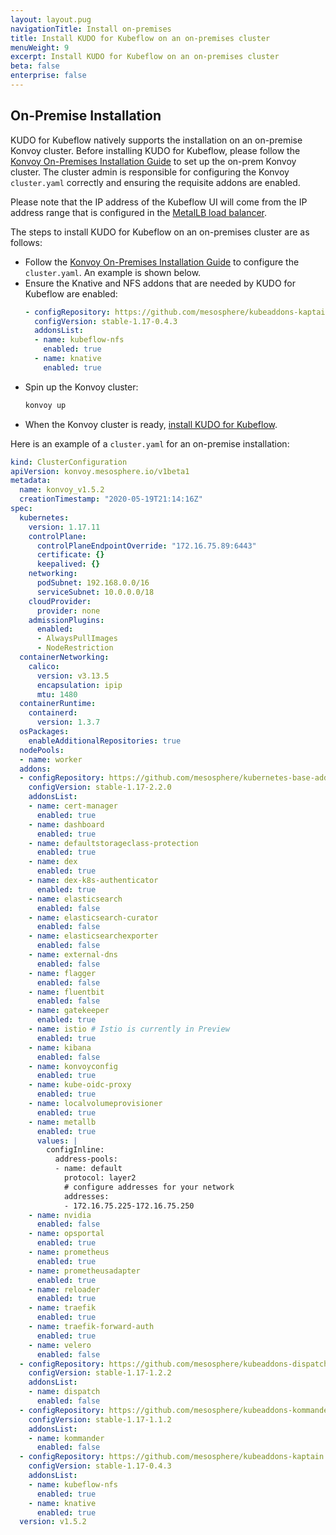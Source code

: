 ```yaml
---
layout: layout.pug
navigationTitle: Install on-premises
title: Install KUDO for Kubeflow on an on-premises cluster
menuWeight: 9
excerpt: Install KUDO for Kubeflow on an on-premises cluster
beta: false
enterprise: false
---
```


## On-Premise Installation

KUDO for Kubeflow natively supports the installation on an on-premise Konvoy cluster. Before installing KUDO for Kubeflow, please follow the [Konvoy On-Premises Installation Guide](https://docs.d2iq.com/ksphere/konvoy/1.5/install/install-onprem/) to set up the on-prem Konvoy cluster. The cluster admin is responsible for configuring the Konvoy `cluster.yaml` correctly and ensuring the requisite addons are enabled.

Please note that the IP address of the Kubeflow UI will come from the IP address range that is configured in the [MetalLB load balancer](https://docs.d2iq.com/ksphere/konvoy/1.5/install/install-onprem/#configure-metallb-load-balancing).

The steps to install KUDO for Kubeflow on an on-premises cluster are as follows:

* Follow the [Konvoy On-Premises Installation Guide](https://docs.d2iq.com/ksphere/konvoy/1.5/install/install-onprem/) to configure the `cluster.yaml`. An example is shown below.
* Ensure the Knative and NFS addons that are needed by KUDO for Kubeflow are enabled:
    ```yaml
    - configRepository: https://github.com/mesosphere/kubeaddons-kaptain
      configVersion: stable-1.17-0.4.3
      addonsList:
      - name: kubeflow-nfs
        enabled: true
      - name: knative
        enabled: true
    ```
* Spin up the Konvoy cluster:
    ```bash
    konvoy up
    ```
* When the Konvoy cluster is ready, [install KUDO for Kubeflow](../konvoy/).

Here is an example of a `cluster.yaml` for an on-premise installation:

```yaml
kind: ClusterConfiguration
apiVersion: konvoy.mesosphere.io/v1beta1
metadata:
  name: konvoy_v1.5.2
  creationTimestamp: "2020-05-19T21:14:16Z"
spec:
  kubernetes:
    version: 1.17.11
    controlPlane:
      controlPlaneEndpointOverride: "172.16.75.89:6443"
      certificate: {}
      keepalived: {}
    networking:
      podSubnet: 192.168.0.0/16
      serviceSubnet: 10.0.0.0/18
    cloudProvider:
      provider: none
    admissionPlugins:
      enabled:
      - AlwaysPullImages
      - NodeRestriction
  containerNetworking:
    calico:
      version: v3.13.5
      encapsulation: ipip
      mtu: 1480
  containerRuntime:
    containerd:
      version: 1.3.7
  osPackages:
    enableAdditionalRepositories: true
  nodePools:
  - name: worker
  addons:
  - configRepository: https://github.com/mesosphere/kubernetes-base-addons
    configVersion: stable-1.17-2.2.0
    addonsList:
    - name: cert-manager
      enabled: true
    - name: dashboard
      enabled: true
    - name: defaultstorageclass-protection
      enabled: true
    - name: dex
      enabled: true
    - name: dex-k8s-authenticator
      enabled: true
    - name: elasticsearch
      enabled: false
    - name: elasticsearch-curator
      enabled: false
    - name: elasticsearchexporter
      enabled: false
    - name: external-dns
      enabled: false
    - name: flagger
      enabled: false
    - name: fluentbit
      enabled: false
    - name: gatekeeper
      enabled: true
    - name: istio # Istio is currently in Preview
      enabled: true
    - name: kibana
      enabled: false
    - name: konvoyconfig
      enabled: true
    - name: kube-oidc-proxy
      enabled: true
    - name: localvolumeprovisioner
      enabled: true
    - name: metallb
      enabled: true
      values: |
        configInline:
          address-pools:
          - name: default
            protocol: layer2
            # configure addresses for your network
            addresses:
            - 172.16.75.225-172.16.75.250
    - name: nvidia
      enabled: false
    - name: opsportal
      enabled: true
    - name: prometheus
      enabled: true
    - name: prometheusadapter
      enabled: true
    - name: reloader
      enabled: true
    - name: traefik
      enabled: true
    - name: traefik-forward-auth
      enabled: true
    - name: velero
      enabled: false
  - configRepository: https://github.com/mesosphere/kubeaddons-dispatch
    configVersion: stable-1.17-1.2.2
    addonsList:
    - name: dispatch
      enabled: false
  - configRepository: https://github.com/mesosphere/kubeaddons-kommander
    configVersion: stable-1.17-1.1.2
    addonsList:
    - name: kommander
      enabled: false
  - configRepository: https://github.com/mesosphere/kubeaddons-kaptain
    configVersion: stable-1.17-0.4.3
    addonsList:
    - name: kubeflow-nfs
      enabled: true
    - name: knative
      enabled: true
  version: v1.5.2
```
